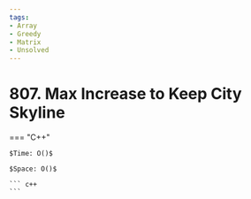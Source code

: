```yaml
---
tags:
- Array
- Greedy
- Matrix
- Unsolved
---
```



# 807. Max Increase to Keep City Skyline

=== "C++"

    $Time: O()$

    $Space: O()$

    ``` c++
    ```